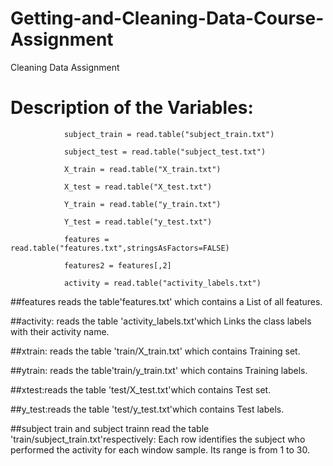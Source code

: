 # Getting-and-Cleaning-Data-Course-Assignment
Cleaning Data Assignment

Description of the Variables:
=========================================

				subject_train = read.table("subject_train.txt")

				subject_test = read.table("subject_test.txt")

				X_train = read.table("X_train.txt")

				X_test = read.table("X_test.txt")

				Y_train = read.table("y_train.txt")

				Y_test = read.table("y_test.txt")

				features = read.table("features.txt",stringsAsFactors=FALSE)

				features2 = features[,2]

				activity = read.table("activity_labels.txt")

 ##features reads the table'features.txt' which contains a List of all features.

 ##activity: reads the table 'activity_labels.txt'which Links the class labels with their activity name.

 ##xtrain: reads the table 'train/X_train.txt' which contains Training set.

 ##ytrain: reads the table'train/y_train.txt' which contains Training labels.

 ##xtest:reads the table 'test/X_test.txt'which contains Test set.

 ##y_test:reads the table 'test/y_test.txt'which contains Test labels.

 ##subject train and subject trainn read the table 'train/subject_train.txt'respectively: Each row identifies the subject who performed the activity for each window sample. Its range is from 1 to 30. 



